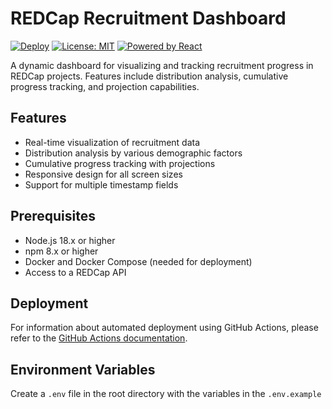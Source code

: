 # REDCap Recruitment Dashboard

[![Deploy](https://github.com/stormliucong/redcap-recruitment-dashboard/actions/workflows/deploy.yml/badge.svg)](https://github.com/stormliucong/redcap-recruitment-dashboard/actions/workflows/deploy.yml)
[![License: MIT](https://img.shields.io/badge/License-MIT-yellow.svg)](https://opensource.org/licenses/MIT)
[![Powered by React](https://img.shields.io/badge/Powered%20by-React-blue.svg)](https://reactjs.org/)

A dynamic dashboard for visualizing and tracking recruitment progress in REDCap projects. Features include distribution analysis, cumulative progress tracking, and projection capabilities.

## Features

- Real-time visualization of recruitment data
- Distribution analysis by various demographic factors
- Cumulative progress tracking with projections
- Responsive design for all screen sizes
- Support for multiple timestamp fields

## Prerequisites

- Node.js 18.x or higher
- npm 8.x or higher
- Docker and Docker Compose (needed for deployment)
- Access to a REDCap API

## Deployment

For information about automated deployment using GitHub Actions, please refer to the [GitHub Actions documentation](.github/workflows/README.md).

## Environment Variables

Create a `.env` file in the root directory with the variables in the `.env.example`

